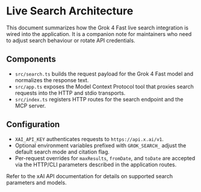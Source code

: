 # Live Search Architecture

This document summarizes how the Grok 4 Fast live search integration is wired into the application. It is a companion note for maintainers who need to adjust search behaviour or rotate API credentials.

## Components

- `src/search.ts` builds the request payload for the Grok 4 Fast model and normalizes the response text.
- `src/app.ts` exposes the Model Context Protocol tool that proxies search requests into the HTTP and stdio transports.
- `src/index.ts` registers HTTP routes for the search endpoint and the MCP server.

## Configuration

- `XAI_API_KEY` authenticates requests to `https://api.x.ai/v1`.
- Optional environment variables prefixed with `GROK_SEARCH_` adjust the default search mode and citation flag.
- Per-request overrides for `maxResults`, `fromDate`, and `toDate` are accepted via the HTTP/CLI parameters described in the application routes.

Refer to the xAI API documentation for details on supported search parameters and models.
